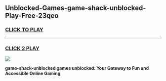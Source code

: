 
## Unblocked-Games-game-shack-unblocked-Play-Free-23qeo
<h3>
<a href="https://premium76.site?title=game-shack-unblocked&ref=23A">CLICK TO PLAY</a></h3>
<hr>

<h3>
<a href="https://premium76.site?title=game-shack-unblocked&ref=23A">CLICK 2 PLAY</a>
  
</h3>

<a href="https://premium76.site?title=game-shack-unblocked&ref=23A"><img src="https://clearcache.store/games.png"></a>


**game-shack-unblocked games unblocked: Your Gateway to Fun and Accessible Online Gaming**
